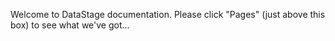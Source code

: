 Welcome to DataStage documentation.  Please click "Pages" (just above this box) to see what we've got...